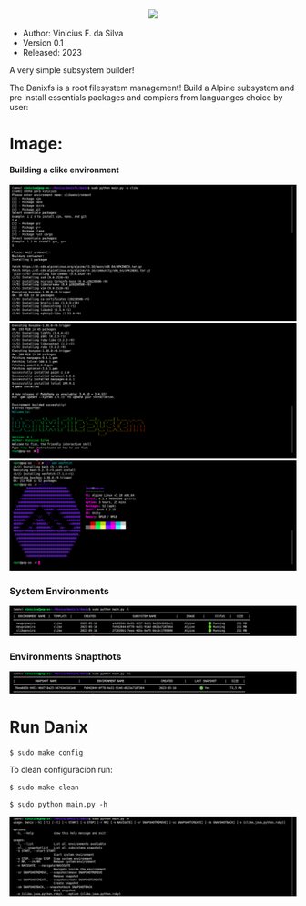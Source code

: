 <html>
<center><img src="https://silvavinicius.com.br/danixfs/logo.png" width="600" height="600"></center>
</html>

* Author: Vinicius F. da Silva
* Version 0.1
* Released: 2023

A very simple subsystem builder!

The Danixfs is a root filesystem management! Build a Alpine subsystem and pre install
essentials packages and compiers from languanges choice by user: 
# Image:

#### Building a clike environment

![](./img/img_i.png)
![](./img/img_ii.png)
![](./img/img_iii.png)
### System Environments

![](./img/img_iv.png)
### Environments Snapthots

![](./img/img_v.png)

# Run Danix

```shell 
$ sudo make config
```

To clean configuracion run:

```shell
$ sudo make clean
```

```shell 
$ sudo python main.py -h
```

![](./img/img_vi.png)